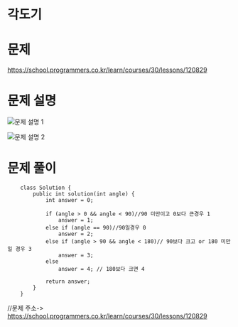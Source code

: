 각도기
===

문제
==
https://school.programmers.co.kr/learn/courses/30/lessons/120829

문제 설명
===

![문제 설명 1](https://github.com/kmh0128/kmh0128/assets/100178951/62b56f99-c185-442c-93d1-4e7736e3051f)

![문제 설명 2](https://github.com/kmh0128/kmh0128/assets/100178951/eabd3bb5-39ed-4158-aa33-2b9762d01058)


문제 풀이
===

        class Solution {
            public int solution(int angle) {
                int answer = 0;

                if (angle > 0 && angle < 90)//90 미만이고 0보다 큰경우 1
                    answer = 1;
                else if (angle == 90)//90일경우 0
                    answer = 2;
                else if (angle > 90 && angle < 180)// 90보다 크고 or 180 미만일 경우 3
                    answer = 3;
                else
                    answer = 4; // 180보다 크면 4

                return answer;
            }
        }

//문제 주소->  https://school.programmers.co.kr/learn/courses/30/lessons/120829

